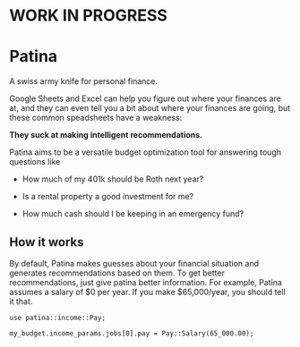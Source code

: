 # WORK IN PROGRESS

# Patina
A swiss army knife for personal finance.

Google Sheets and Excel can help you figure out where your finances are at, and they can even tell you a bit about where your finances are going, but these common speadsheets have a weakness:

**They suck at making intelligent recommendations.**

Patina aims to be a versatile budget optimization tool for answering tough questions like

* How much of my 401k should be Roth next year?

* Is a rental property a good investment for me? 

* How much cash should I be keeping in an emergency fund?

## How it works

By default, Patina makes guesses about your financial situation and generates recommendations based on them. To get better recommendations, just give patina better information. For example, Patina assumes a salary of $0 per year. If you make $65,000/year, you should tell it that.

```
use patina::income::Pay;

my_budget.income_params.jobs[0].pay = Pay::Salary(65_000.00);
```

